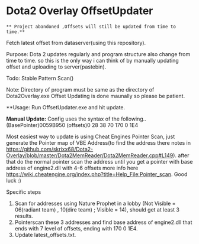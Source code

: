 # Dota2 Overlay OffsetUpdater
	** Project abandoned ,Offsets will still be updated from time to time.**

Fetch latest offset from dataserver(using this repository).

Purpose: Dota 2 updates regularly and program structure also change from time to time. so this is the only way i can think of by manually updating offset and uploading to server(pastebin).

Todo: Stable Pattern Scan()

Note: Directory of program must be same as the directory of Dota2Overlay.exe
      Offset Updating is done maunally so please be patient.

**Usage: Run OffsetUpdater.exe and hit update.

**Manual Update:**
Config uses the syntax of the following..
 (BasePointer)0059B950 (offsets)0 28 38 70 170 0 1E4 
 
Most easiest way to update is using Cheat Engines Pointer Scan, just generate the Pointer map of VBE Address(to find the address there notes in https://github.com/skrixx68/Dota2-Overlay/blob/master/Dota2MemReader/Dota2MemReader.cpp#L149). after that do the normal pointer scan the address until you get a pointer with base address of engine2.dll with 4-6 offsets more info here https://wiki.cheatengine.org/index.php?title=Help_File:Pointer_scan. Good luck :)

Specific steps
1. Scan for addresses using Nature Prophet in a lobby (Not Visible = 06(radiant team) , 10(dire team) ; Visible = 14), should get at least 3 results.
2. Pointerscan these 3 addresses and find base address of engine2.dll that ends with 7 level of offsets, ending with 170 0 1E4.
3. Update latest_offsets.txt.
